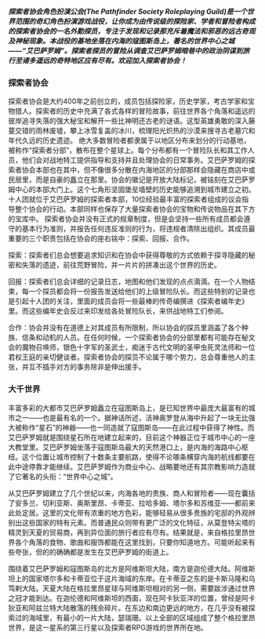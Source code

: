 ***探索者协会角色扮演公会(The Pathfinder Society Roleplaying Guild)是一个世界范围的奇幻角色扮演游戏战役，让你成为由传说级的探险家、学者和冒险者构成的探索者协会的一名外勤探员，专注于发现和记录那充斥着魔法和邪恶的远古奇观及神秘现象。本战役的基地坐落在内海的寇图斯岛上，著名的世界中心之城——“艾巴萨罗姆”。探索者探员的冒险从调查艾巴萨罗姆暗巷中的政治阴谋到旅行至诸多遥远的奇特地区应有尽有。欢迎加入探索者协会！***

### 探索者协会

探索者协会是大约400年之前创立的，成员包括探险家，历史学家，考古学家和宝物猎人。探索者的历史中充满了各式各样的冒险故事，前往世界各个角落和遥远的彼岸追寻失落的强大秘宝和解开一些比神明还古老的谜语。这型英雄勇敢的深入藤蔓交错的雨林废墟，攀上冰雪复盖的冰川，梳理阳光炽热的沙漠来搜寻古老墓穴和年代久远的历史遗迹。
        绝大多数冒险者都隶属于以地区分布来划分的行动基地，被称作“探索者分部”，散布在整个星球上。每个分布都有一个冒险队长和其工作人员，他们会对战地特工提供指导和支持并且处理协会的日常事务。艾巴萨罗姆的探索者协会本部也在其中，但不像很多分散在内海地区的分部那样会隐藏在商店中或民居里，而是自豪的矗立在那里。协会的徽记是开放大陆标记，被铭刻在艾巴萨罗姆中心的本部大门上。这个七角形坚固堡垒墙壁的历史能够追溯到城市建立之初。
        十人团就位于艾巴萨罗姆的探索者本部，10位经验最丰富的探索者组成的议会指导整个协会的行动。本部同样也保存了大量探索者协会的宝物和传说物品在其下方的宝库中。
        探索者协会并没有正式的规章制度，但是会坚持一些所有成员都会遵守的基本行为准则，并报告任何违反准则的行为，将违规者清除出组织。其成员最重要的三个职责包括在协会的座右铭中：探索、回报、合作。

探索：探索者们总会想要追求知识和在协会中获得尊敬的方式依赖于探寻隐藏的秘密和失落的遗迹，前往荒野冒险，并一片片的拼凑出这个世界的历史。

回报：探索者们总会详细的记录日志，地图和他们发现的点点滴滴。在一个人物结束，每一个探员都会将一份报告发送给他们的上级冒险队长。而这些特别的记录也是引起十人团的关注，里面的成员会将一些最棒的传奇编撰进《探索者编年史》里。而这些编年史会反过来印发给各处冒险队长，来供战地特工们参阅。

合作：协会并没有在道德上对其成员有所限制，所以协会的探员里涵盖了各个种族、信条和动机的人员。在任何时候，一个探索者协会的分部里都有可能存在秘文会的魔物召唤师，银色十字军的圣武士，痴迷于古代文明的圣甲虫死灵法师和一位君权王庭的亲切健谈者。探索者协会的探员不论属于哪个势力，总会尊重他人的主张，并互不插手对方的事务除非是伸出援手。

### 大千世界

丰富多彩的大都市艾巴萨罗姆矗立在寇图斯岛上，是已知世界中最庞大最富有的城市之一——也是最有名的一个。据神话所述，活神奥罗登从海中升起了一块无比强大被称作“星石”的神器——也一同造就了寇图斯岛——在此过程中获得了神性。而艾巴萨罗姆就是围绕星石所在地建立起来的，目前这个神器正位于城市中心的一座大教堂里。艾巴萨罗姆坐落于寇图斯岛最大的天然港口上，是内海的海路中心枢纽。这个位置让城市控制了十数条主要航路，使得不论哪条横穿内海的航线都要在此中途停靠才能继续。艾巴萨罗姆作为商业中心、战略要地还有其宗教影响力造就了它著名的头衔：“世界中心之城”。

从艾巴萨罗姆建立了几个世纪以来，内海各地的贵族、商人和冒险者——现在囊括了安多兰、切利亚斯、奥斯里昂、卡蒂亚、拉哈多姆、塔尔多和苏维亚——都前来此处定居。这里的文化带有浓重的地方色彩，能够轻易从很多贵族的宅邸的外观辨别出这些国家的特有元素。而普通民众则带有更广泛的文化特征，从莫登特尖塔的精灵到天夏的贸易商，再到异位面的旅行者应有尽有。结果就是，来自格拉里昂世界各个角落的食物、歌曲和服饰都能在这里找到，只要你知道地方。可能听起来有些夸张，但的的确确都是发生在艾巴萨罗姆的街道上。

围绕着艾巴萨罗姆和寇图斯岛的北方是阿维斯坦大陆，南方是迦伦德大陆。阿维斯坦上的国家塔尔多和卡蒂亚位于这片海域的东岸。在卡蒂亚之东的是卡斯马隆和乌笃剌大陆。天夏大陆在格拉里昂星球与阿维斯坦相对的另一侧，需要跋涉通过世界之冠才能到达。在迦伦德和阿维斯坦的西面，现在阿卡狄亚洋的位置，曾经是阿卡狄亚和阿兹兰特大陆散落的残余碎片。在东边和南边更远的地方，在几乎没有被探索过的海域里，有最小的一片大陆，瑟瑞珊。以上全部的区域组成了整个格拉里昂世界，是这一星系的第三行星以及探索者RPG游戏的世界所在地。

